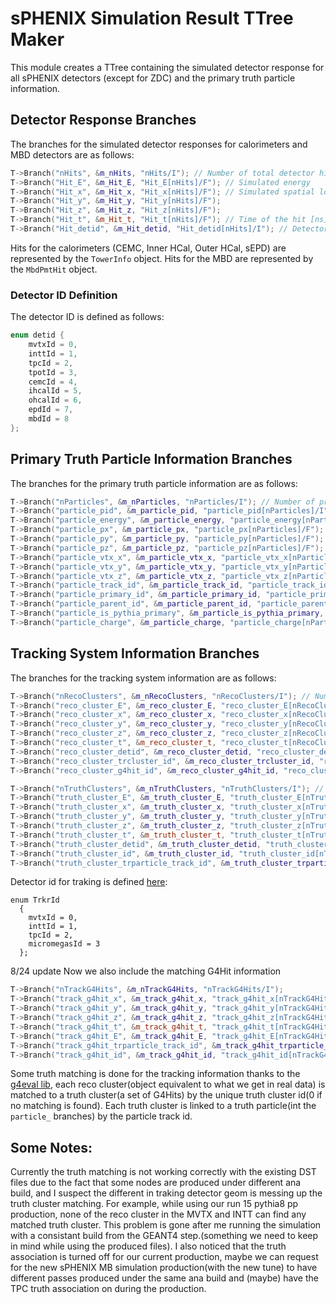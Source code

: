 # sPHENIX Simulation Result TTree Maker

This module creates a TTree containing the simulated detector response for all sPHENIX detectors (except for ZDC) and the primary truth particle information.

## Detector Response Branches

The branches for the simulated detector responses for calorimeters and MBD detectors are as follows:

```cpp
T->Branch("nHits", &m_nHits, "nHits/I"); // Number of total detector hits
T->Branch("Hit_E", &m_Hit_E, "Hit_E[nHits]/F"); // Simulated energy
T->Branch("Hit_x", &m_Hit_x, "Hit_x[nHits]/F"); // Simulated spatial location [cm]
T->Branch("Hit_y", &m_Hit_y, "Hit_y[nHits]/F");
T->Branch("Hit_z", &m_Hit_z, "Hit_z[nHits]/F");
T->Branch("Hit_t", &m_Hit_t, "Hit_t[nHits]/F"); // Time of the hit [ns]
T->Branch("Hit_detid", &m_Hit_detid, "Hit_detid[nHits]/I"); // Detector ID
```

Hits for the calorimeters (CEMC, Inner HCal, Outer HCal, sEPD) are represented by the `TowerInfo` object. Hits for the MBD are represented by the `MbdPmtHit` object.

### Detector ID Definition

The detector ID is defined as follows:

```cpp
enum detid {
    mvtxId = 0,
    inttId = 1,
    tpcId = 2,
    tpotId = 3,
    cemcId = 4,
    ihcalId = 5,
    ohcalId = 6,
    epdId = 7,
    mbdId = 8
};
```

## Primary Truth Particle Information Branches

The branches for the primary truth particle information are as follows:

```cpp
T->Branch("nParticles", &m_nParticles, "nParticles/I"); // Number of primary particles
T->Branch("particle_pid", &m_particle_pid, "particle_pid[nParticles]/I"); // Particle PID
T->Branch("particle_energy", &m_particle_energy, "particle_energy[nParticles]/F"); // Particle energy [GeV]
T->Branch("particle_px", &m_particle_px, "particle_px[nParticles]/F"); // Particle momentum in x-direction [GeV/c]
T->Branch("particle_py", &m_particle_py, "particle_py[nParticles]/F"); // Particle momentum in y-direction
T->Branch("particle_pz", &m_particle_pz, "particle_pz[nParticles]/F"); // Particle momentum in z-direction
T->Branch("particle_vtx_x", &m_particle_vtx_x, "particle_vtx_x[nParticles]/F"); // Particle production vertex x-coordinate [cm]
T->Branch("particle_vtx_y", &m_particle_vtx_y, "particle_vtx_y[nParticles]/F"); // Particle production vertex y-coordinate
T->Branch("particle_vtx_z", &m_particle_vtx_z, "particle_vtx_z[nParticles]/F"); // Particle production vertex z-coordinate
T->Branch("particle_track_id", &m_particle_track_id, "particle_track_id[nParticles]/I"); // the unique track id for the particle
T->Branch("particle_primary_id", &m_particle_primary_id, "particle_primary_id[nParticles]/I");// the track id for the primary particle that result in current particle
T->Branch("particle_parent_id", &m_particle_parent_id, "particle_parent_id[nParticles]/I"); // the parent particle track id
T->Branch("particle_is_pythia_primary", &m_particle_is_pythia_primary, "particle_is_pythia_primary[nParticles]/I"); // if the particle is primary particle
T->Branch("particle_charge", &m_particle_charge, "particle_charge[nParticles]/I"); //the particle electric charge
```

## Tracking System Information Branches

The branches for the tracking system information are as follows:

```cpp
T->Branch("nRecoClusters", &m_nRecoClusters, "nRecoClusters/I"); // Number of reconstructed clusters
T->Branch("reco_cluster_E", &m_reco_cluster_E, "reco_cluster_E[nRecoClusters]/F"); // Reconstructed cluster energy
T->Branch("reco_cluster_x", &m_reco_cluster_x, "reco_cluster_x[nRecoClusters]/F"); // Reconstructed cluster x-coordinate
T->Branch("reco_cluster_y", &m_reco_cluster_y, "reco_cluster_y[nRecoClusters]/F"); // Reconstructed cluster y-coordinate
T->Branch("reco_cluster_z", &m_reco_cluster_z, "reco_cluster_z[nRecoClusters]/F"); // Reconstructed cluster z-coordinate
T->Branch("reco_cluster_t", &m_reco_cluster_t, "reco_cluster_t[nRecoClusters]/F"); // Reconstructed cluster time
T->Branch("reco_cluster_detid", &m_reco_cluster_detid, "reco_cluster_detid[nRecoClusters]/I"); // Reconstructed cluster detector ID
T->Branch("reco_cluster_trcluster_id", &m_reco_cluster_trcluster_id, "reco_cluster_trcluster_id[nRecoClusters]/i"); // The best matching truth cluster id, 0 if not matched
T->Branch("reco_cluster_g4hit_id", &m_reco_cluster_g4hit_id, "reco_cluster_g4hit_id[nRecoClusters]/l"); // best matching G4Hit id, 0 if not matched (this id is a type unsigned long long)

T->Branch("nTruthClusters", &m_nTruthClusters, "nTruthClusters/I"); // Number of truth clusters
T->Branch("truth_cluster_E", &m_truth_cluster_E, "truth_cluster_E[nTruthClusters]/F"); // Truth cluster energy
T->Branch("truth_cluster_x", &m_truth_cluster_x, "truth_cluster_x[nTruthClusters]/F"); // Truth cluster x-coordinate
T->Branch("truth_cluster_y", &m_truth_cluster_y, "truth_cluster_y[nTruthClusters]/F"); // Truth cluster y-coordinate
T->Branch("truth_cluster_z", &m_truth_cluster_z, "truth_cluster_z[nTruthClusters]/F"); // Truth cluster z-coordinate
T->Branch("truth_cluster_t", &m_truth_cluster_t, "truth_cluster_t[nTruthClusters]/F"); // Truth cluster time
T->Branch("truth_cluster_detid", &m_truth_cluster_detid, "truth_cluster_detid[nTruthClusters]/I"); // Truth cluster detector ID
T->Branch("truth_cluster_id", &m_truth_cluster_id, "truth_cluster_id[nTruthClusters]/i"); //Unique truth cluster ID
T->Branch("truth_cluster_trparticle_track_id", &m_truth_cluster_trparticle_track_id, "truth_cluster_trparticle_track_id[nTruthClusters]/I"); // Truth particle track ID associated with the truth cluster
```
Detector id for traking is defined [here](https://github.com/sPHENIX-Collaboration/coresoftware/blob/master/offline/packages/trackbase/TrkrDefs.h#L51-L57):
```
enum TrkrId
  {
    mvtxId = 0,
    inttId = 1,
    tpcId = 2,
    micromegasId = 3
  };
```
8/24 update
Now we also include the matching G4Hit information
```cpp
T->Branch("nTrackG4Hits", &m_nTrackG4Hits, "nTrackG4Hits/I");
T->Branch("track_g4hit_x", &m_track_g4hit_x, "track_g4hit_x[nTrackG4Hits]/F");
T->Branch("track_g4hit_y", &m_track_g4hit_y, "track_g4hit_y[nTrackG4Hits]/F");
T->Branch("track_g4hit_z", &m_track_g4hit_z, "track_g4hit_z[nTrackG4Hits]/F");
T->Branch("track_g4hit_t", &m_track_g4hit_t, "track_g4hit_t[nTrackG4Hits]/F");
T->Branch("track_g4hit_E", &m_track_g4hit_E, "track_g4hit_E[nTrackG4Hits]/F");// G4Hit total energy deposition 
T->Branch("track_g4hit_trparticle_track_id", &m_track_g4hit_trparticle_track_id, "track_g4hit_trparticle_track_id[nTrackG4Hits]/I");// the track id of the G4particle that creates this hit
T->Branch("track_g4hit_id", &m_track_g4hit_id, "track_g4hit_id[nTrackG4Hits]/l"); //unique G4Hit id
```

Some truth matching is done for the tracking information thanks to the [g4eval lib](https://github.com/sPHENIX-Collaboration/coresoftware/tree/master/simulation/g4simulation/g4eval), each reco cluster(object equivalent to what we get in real data) is matched to a truth cluster(a set of G4Hits) by the unique truth cluster id(0 if no matching is found). Each truth cluster is linked to a truth particle(int the `particle_` branches) by the particle track id.


## Some Notes:
Currently the truth matching is not working correctly with the existing DST files due to the fact that some nodes are produced under different ana build, and I suspect the different in traking detector geom is messing up the truth cluster matching. For example, while using our run 15 pythia8 pp production, none of the reco cluster in the MVTX and INTT can find any matched truth cluster. This problem is gone after me running the simulation with a consistant build from the GEANT4 step.(something we need to keep in mind while using the produced files). I also noticed that the truth association is turned off for our current production, maybe we can request for the new sPHENIX MB simulation production(with the new tune) to have different passes produced under the same ana build and (maybe) have the TPC truth association on during the production. 
